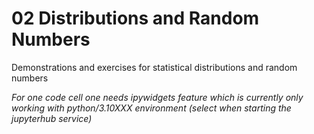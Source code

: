 # 02 Distributions and Random Numbers 


Demonstrations and exercises for statistical distributions and random numbers

*For one code cell one needs ipywidgets feature which is currently only working with python/3.10XXX environment (select when starting the jupyterhub service)*



